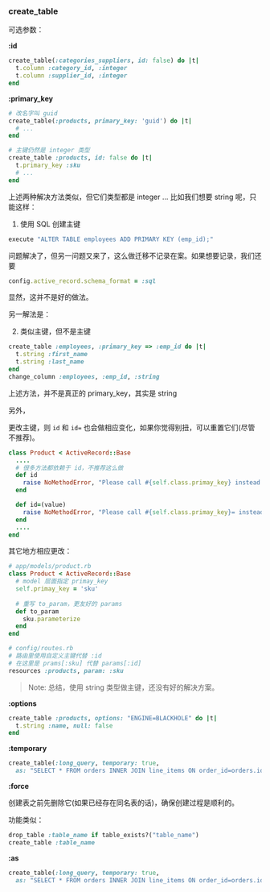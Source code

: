 ### create_table

可选参数：

**:id**

```ruby
create_table(:categories_suppliers, id: false) do |t|
  t.column :category_id, :integer
  t.column :supplier_id, :integer
end
```

**:primary_key**

```ruby
# 改名字叫 guid
create_table(:products, primary_key: 'guid') do |t|
  # ...
end

# 主键仍然是 integer 类型
create_table :products, id: false do |t|
  t.primary_key :sku
  # ...
end
```

上述两种解决方法类似，但它们类型都是 integer ... 比如我们想要 string 呢，只能这样：

1) 使用 SQL 创建主键

```ruby
execute "ALTER TABLE employees ADD PRIMARY KEY (emp_id);"
```

问题解决了，但另一问题又来了，这么做迁移不记录在案。如果想要记录，我们还要

```ruby
config.active_record.schema_format = :sql
```

显然，这并不是好的做法。

另一解法是：

2) 类似主键，但不是主键

```ruby
create_table :employees, :primary_key => :emp_id do |t|
  t.string :first_name
  t.string :last_name
end
change_column :employees, :emp_id, :string
```

上述方法，并不是真正的 primary_key，其实是 string

另外，

更改主键，则 `id` 和 `id=` 也会做相应变化，如果你觉得别扭，可以重置它们(尽管不推荐)。

```ruby
class Product < ActiveRecord::Base
  ....
  # 很多方法都依赖于 id，不推荐这么做
  def id
    raise NoMethodError, "Please call #{self.class.primay_key} instead."
  end

  def id=(value)
    raise NoMethodError, "Please call #{self.class.primay_key}= instead."
  end
  ....
end
```

其它地方相应更改：

```ruby
# app/models/product.rb
class Product < ActiveRecord::Base
  # model 层面指定 primay_key
  self.primay_key = 'sku'
  
  # 重写 to_param，更友好的 params
  def to_param
    sku.parameterize
  end
end

# config/routes.rb
# 路由里使用自定义主键代替 :id
# 在这里是 prams[:sku] 代替 params[:id]
resources :products, param: :sku
```

> Note: 总结，使用 string 类型做主键，还没有好的解决方案。

**:options**

```ruby
create_table :products, options: "ENGINE=BLACKHOLE" do |t|
  t.string :name, null: false
end
```

**:temporary**

```ruby
create_table(:long_query, temporary: true,
  as: "SELECT * FROM orders INNER JOIN line_items ON order_id=orders.id")
```

**:force**

创建表之前先删除它(如果已经存在同名表的话)，确保创建过程是顺利的。

功能类似：

```ruby
drop_table :table_name if table_exists?("table_name")
create_table :table_name
```

**:as**

```ruby
create_table(:long_query, temporary: true,
  as: "SELECT * FROM orders INNER JOIN line_items ON order_id=orders.id")
```
